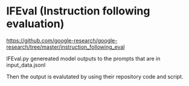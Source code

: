 # IFEval (Instruction following evaluation)
https://github.com/google-research/google-research/tree/master/instruction_following_eval

IFEval.py genereated model outputs to the prompts that are in input_data.jsonl 

Then the output is evalutated by using their repository code and script.
